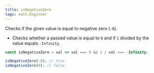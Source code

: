 ```yaml
---
title: isNegativeZero
tags: math,beginner
---
```


Checks if the given value is equal to negative zero (`-0`).

- Checks whether a passed value is equal to `0` and if `1` divided by the value equals `-Infinity`.

```js
const isNegativeZero = val => val === 0 && 1 / val === -Infinity;
```

```js
isNegativeZero(-0); // true
isNegativeZero(0); // false
```

